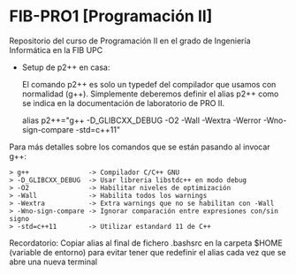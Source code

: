 # FIB-PRO1 [Programación II]
Repositorio del curso de Programación II en el grado de Ingeniería Informática en la FIB UPC

- Setup de p2++ en casa:

    El comando p2++ es solo un typedef del compilador que usamos con normalidad (g++). 
    Simplemente deberemos definir el alias p2++ como se indica en la documentación de 
    laboratorio de PRO II.

    alias p2++="g++ -D_GLIBCXX_DEBUG -O2 -Wall -Wextra -Werror -Wno-sign-compare -std=c++11"

Para más detalles sobre los comandos que se están pasando al invocar g++:

    > g++               -> Compilador C/C++ GNU
    > -D_GLIBCXX_DEBUG  -> Usar libreria libstdc++ en modo debug
    > -O2               -> Habilitar niveles de optimización
    > -Wall             -> Habilita todos los warnings
    > -Wextra           -> Extra warnings que no se habilitan con -Wall
    > -Wno-sign-compare -> Ignorar comparación entre expresiones con/sin signo
    > -std=c++11        -> Utilizar estandard 11 de C++

Recordatorio: Copiar alias al final de fichero .bashsrc en la carpeta $HOME (variable de entorno) para evitar tener que redefinir el alias cada vez que se abre una nueva terminal